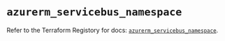 # `azurerm_servicebus_namespace`

Refer to the Terraform Registory for docs: [`azurerm_servicebus_namespace`](https://www.terraform.io/docs/providers/azurerm/r/servicebus_namespace).
